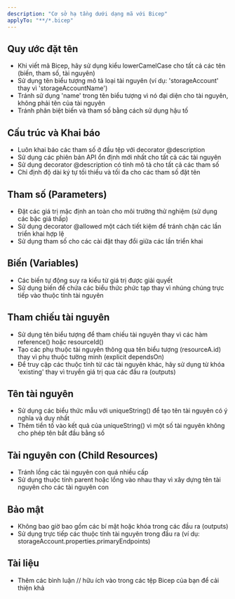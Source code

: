 ```yaml
---
description: "Cơ sở hạ tầng dưới dạng mã với Bicep"
applyTo: "**/*.bicep"
---
```


## Quy ước đặt tên

- Khi viết mã Bicep, hãy sử dụng kiểu lowerCamelCase cho tất cả các tên (biến, tham số, tài nguyên)
- Sử dụng tên biểu tượng mô tả loại tài nguyên (ví dụ: 'storageAccount' thay vì 'storageAccountName')
- Tránh sử dụng 'name' trong tên biểu tượng vì nó đại diện cho tài nguyên, không phải tên của tài nguyên
- Tránh phân biệt biến và tham số bằng cách sử dụng hậu tố

## Cấu trúc và Khai báo

- Luôn khai báo các tham số ở đầu tệp với decorator @description
- Sử dụng các phiên bản API ổn định mới nhất cho tất cả các tài nguyên
- Sử dụng decorator @description có tính mô tả cho tất cả các tham số
- Chỉ định độ dài ký tự tối thiểu và tối đa cho các tham số đặt tên

## Tham số (Parameters)

- Đặt các giá trị mặc định an toàn cho môi trường thử nghiệm (sử dụng các bậc giá thấp)
- Sử dụng decorator @allowed một cách tiết kiệm để tránh chặn các lần triển khai hợp lệ
- Sử dụng tham số cho các cài đặt thay đổi giữa các lần triển khai

## Biến (Variables)

- Các biến tự động suy ra kiểu từ giá trị được giải quyết
- Sử dụng biến để chứa các biểu thức phức tạp thay vì nhúng chúng trực tiếp vào thuộc tính tài nguyên

## Tham chiếu tài nguyên

- Sử dụng tên biểu tượng để tham chiếu tài nguyên thay vì các hàm reference() hoặc resourceId()
- Tạo các phụ thuộc tài nguyên thông qua tên biểu tượng (resourceA.id) thay vì phụ thuộc tường minh (explicit dependsOn)
- Để truy cập các thuộc tính từ các tài nguyên khác, hãy sử dụng từ khóa 'existing' thay vì truyền giá trị qua các đầu ra (outputs)

## Tên tài nguyên

- Sử dụng các biểu thức mẫu với uniqueString() để tạo tên tài nguyên có ý nghĩa và duy nhất
- Thêm tiền tố vào kết quả của uniqueString() vì một số tài nguyên không cho phép tên bắt đầu bằng số

## Tài nguyên con (Child Resources)

- Tránh lồng các tài nguyên con quá nhiều cấp
- Sử dụng thuộc tính parent hoặc lồng vào nhau thay vì xây dựng tên tài nguyên cho các tài nguyên con

## Bảo mật

- Không bao giờ bao gồm các bí mật hoặc khóa trong các đầu ra (outputs)
- Sử dụng trực tiếp các thuộc tính tài nguyên trong đầu ra (ví dụ: storageAccount.properties.primaryEndpoints)

## Tài liệu

- Thêm các bình luận // hữu ích vào trong các tệp Bicep của bạn để cải thiện khả
